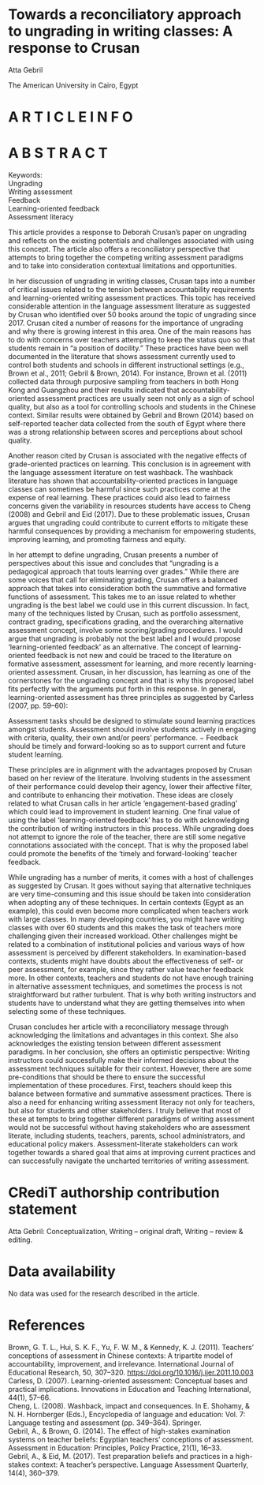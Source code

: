 # Towards a reconciliatory approach to ungrading in writing classes: A response to Crusan

Atta Gebril

The American University in Cairo, Egypt

# A R T I C L E I N F O

# A B S T R A C T

Keywords:   
Ungrading   
Writing assessment   
Feedback   
Learning-oriented feedback   
Assessment literacy

This article provides a response to Deborah Crusan’s paper on ungrading and reflects on the existing potentials and challenges associated with using this concept. The article also offers a reconciliatory perspective that attempts to bring together the competing writing assessment paradigms and to take into consideration contextual limitations and opportunities.

In her discussion of ungrading in writing classes, Crusan taps into a number of critical issues related to the tension between accountability requirements and learning-oriented writing assessment practices. This topic has received considerable attention in the language assessment literature as suggested by Crusan who identified over 50 books around the topic of ungrading since 2017. Crusan cited a number of reasons for the importance of ungrading and why there is growing interest in this area. One of the main reasons has to do with concerns over teachers attempting to keep the status quo so that students remain in “a position of docility.” These practices have been well documented in the literature that shows assessment currently used to control both students and schools in different instructional settings (e.g., Brown et al., 2011; Gebril & Brown, 2014). For instance, Brown et al. (2011) collected data through purposive sampling from teachers in both Hong Kong and Guangzhou and their results indicated that accountability-oriented assessment practices are usually seen not only as a sign of school quality, but also as a tool for controlling schools and students in the Chinese context. Similar results were obtained by Gebril and Brown (2014) based on self-reported teacher data collected from the south of Egypt where there was a strong relationship between scores and perceptions about school quality.

Another reason cited by Crusan is associated with the negative effects of grade-oriented practices on learning. This conclusion is in agreement with the language assessment literature on test washback. The washback literature has shown that accountability-oriented practices in language classes can sometimes be harmful since such practices come at the expense of real learning. These practices could also lead to fairness concerns given the variability in resources students have access to Cheng (2008) and Gebril and Eid (2017). Due to these problematic issues, Crusan argues that ungrading could contribute to current efforts to mitigate these harmful consequences by providing a mechanism for empowering students, improving learning, and promoting fairness and equity.

In her attempt to define ungrading, Crusan presents a number of perspectives about this issue and concludes that “ungrading is a pedagogical approach that touts learning over grades.” While there are some voices that call for eliminating grading, Crusan offers a balanced approach that takes into consideration both the summative and formative functions of assessment. This takes me to an issue related to whether ungrading is the best label we could use in this current discussion. In fact, many of the techniques listed by Crusan, such as portfolio assessment, contract grading, specifications grading, and the overarching alternative assessment concept, involve some scoring/grading procedures. I would argue that ungrading is probably not the best label and I would propose ‘learning-oriented feedback’ as an alternative. The concept of learning-oriented feedback is not new and could be traced to the literature on formative assessment, assessment for learning, and more recently learning-oriented assessment. Crusan, in her discussion, has learning as one of the cornerstones for the ungrading concept and that is why this proposed label fits perfectly with the arguments put forth in this response. In general, learning-oriented assessment has three principles as suggested by Carless (2007, pp. 59–60):

Assessment tasks should be designed to stimulate sound learning practices amongst students. Assessment should involve students actively in engaging with criteria, quality, their own and/or peers’ performance. − Feedback should be timely and forward-looking so as to support current and future student learning.

These principles are in alignment with the advantages proposed by Crusan based on her review of the literature. Involving students in the assessment of their performance could develop their agency, lower their affective filter, and contribute to enhancing their motivation. These ideas are closely related to what Crusan calls in her article ‘engagement-based grading’ which could lead to improvement in student learning. One final value of using the label ‘learning-oriented feedback’ has to do with acknowledging the contribution of writing instructors in this process. While ungrading does not attempt to ignore the role of the teacher, there are still some negative connotations associated with the concept. That is why the proposed label could promote the benefits of the ‘timely and forward-looking’ teacher feedback.

While ungrading has a number of merits, it comes with a host of challenges as suggested by Crusan. It goes without saying that alternative techniques are very time-consuming and this issue should be taken into consideration when adopting any of these techniques. In certain contexts (Egypt as an example), this could even become more complicated when teachers work with large classes. In many developing countries, you might have writing classes with over 60 students and this makes the task of teachers more challenging given their increased workload. Other challenges might be related to a combination of institutional policies and various ways of how assessment is perceived by different stakeholders. In examination-based contexts, students might have doubts about the effectiveness of self- or peer assessment, for example, since they rather value teacher feedback more. In other contexts, teachers and students do not have enough training in alternative assessment techniques, and sometimes the process is not straightforward but rather turbulent. That is why both writing instructors and students have to understand what they are getting themselves into when selecting some of these techniques.

Crusan concludes her article with a reconciliatory message through acknowledging the limitations and advantages in this context. She also acknowledges the existing tension between different assessment paradigms. In her conclusion, she offers an optimistic perspective: Writing instructors could successfully make their informed decisions about the assessment techniques suitable for their context. However, there are some pre-conditions that should be there to ensure the successful implementation of these procedures. First, teachers should keep this balance between formative and summative assessment practices. There is also a need for enhancing writing assessment literacy not only for teachers, but also for students and other stakeholders. I truly believe that most of these at tempts to bring together different paradigms of writing assessment would not be successful without having stakeholders who are assessment literate, including students, teachers, parents, school administrators, and educational policy makers. Assessment-literate stakeholders can work together towards a shared goal that aims at improving current practices and can successfully navigate the uncharted territories of writing assessment.

# CRediT authorship contribution statement

Atta Gebril: Conceptualization, Writing – original draft, Writing – review & editing.

# Data availability

No data was used for the research described in the article.

# References

Brown, G. T. L., Hui, S. K. F., Yu, F. W. M., & Kennedy, K. J. (2011). Teachers’ conceptions of assessment in Chinese contexts: A tripartite model of accountability, improvement, and irrelevance. International Journal of Educational Research, 50, 307–320. https://doi.org/10.1016/j.ijer.2011.10.003   
Carless, D. (2007). Learning-oriented assessment: Conceptual bases and practical implications. Innovations in Education and Teaching International, 44(1), 57–66.   
Cheng, L. (2008). Washback, impact and consequences. In E. Shohamy, & N. H. Hornberger (Eds.), Encyclopedia of language and education: Vol. 7: Language testing and assessment (pp. 349–364). Springer.   
Gebril, A., & Brown, G. (2014). The effect of high-stakes examination systems on teacher beliefs: Egyptian teachers’ conceptions of assessment. Assessment in Education: Principles, Policy Practice, 21(1), 16–33.   
Gebril, A., & Eid, M. (2017). Test preparation beliefs and practices in a high-stakes context: A teacher’s perspective. Language Assessment Quarterly, 14(4), 360–379.